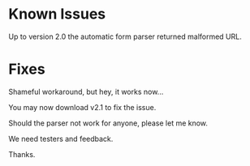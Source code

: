 # Known Issues #

Up to version 2.0 the automatic form parser returned malformed URL.


# Fixes #

Shameful workaround, but hey, it works now...

You may now download v2.1 to fix the issue.

Should the parser not work for anyone, please let me know.

We need testers and feedback.

Thanks.